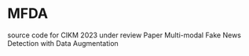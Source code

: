 # MFDA
source code for CIKM 2023 under review Paper Multi-modal Fake News Detection with Data Augmentation
